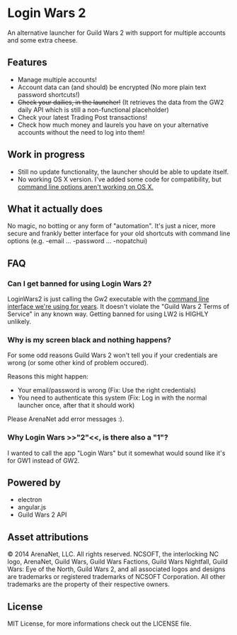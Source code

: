 # Login Wars 2

An alternative launcher for Guild Wars 2 with support for multiple accounts and some extra cheese.

## Features
* Manage multiple accounts!
* Account data can (and should) be encrypted (No more plain text password shortcuts!)
* ~~Check your dailies, in the launcher!~~ (It retrieves the data from the GW2 daily API which is still a non-functional placeholder)
* Check your latest Trading Post transactions!
* Check how much money and laurels you have on your alternative accounts without the need to log into them!

## Work in progress
* Still no update functionality, the launcher should be able to update itself.
* No working OS X version. I've added some code for compatibility, but [command line options aren't working on OS X.](https://forum-en.guildwars2.com/forum/support/support/Mac-Command-line-args-not-working/first)

## What it actually does

No magic, no botting or any form of "automation". It's just a nicer, more secure and frankly better interface for your old shortcuts with command line options (e.g. -email ... -password ... -nopatchui)

## FAQ

### Can I get banned for using Login Wars 2?

LoginWars2 is just calling the Gw2 executable with the [command line interface we're using for years](https://wiki.guildwars2.com/wiki/Command_line_arguments). It doesn't violate the "Guild Wars 2 Terms of Service" in any known way. Getting banned for using LW2 is HIGHLY unlikely.

### Why is my screen black and nothing happens?

For some odd reasons Guild Wars 2 won't tell you if your credentials are wrong (or some other kind of problem occured).

Reasons this might happen:
* Your email/password is wrong (Fix: Use the right credentials)
* You need to authenticate this system (Fix: Log in with the normal launcher once, after that it should work)

Please ArenaNet add error messages :).

### Why Login Wars >>"2"<<, is there also a "1"?

I wanted to call the app "Login Wars" but it somewhat would sound like it's for GW1 instead of GW2.

## Powered by

* electron
* angular.js
* Guild Wars 2 API

## Asset attributions

&copy; 2014 ArenaNet, LLC. All rights reserved. NCSOFT, the interlocking NC logo, ArenaNet, Guild Wars, Guild Wars Factions, Guild Wars Nightfall, Guild Wars: Eye of the North, Guild Wars 2, and all associated logos and designs are trademarks or registered trademarks of NCSOFT Corporation. All other trademarks are the property of their respective owners.

## License

MIT License, for more informations check out the LICENSE file.
